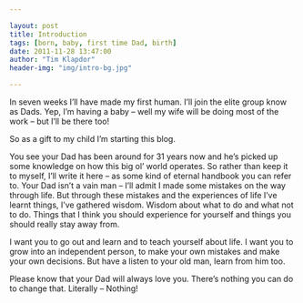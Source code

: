```yaml
---

layout: post
title: Introduction
tags: [born, baby, first time Dad, birth]
date: 2011-11-28 13:47:00
author: "Tim Klapdor"
header-img: "img/intro-bg.jpg"

---
```


In seven weeks I’ll have made my first human. I’ll join the elite group know as Dads. Yep, I’m having a baby – well my wife will be doing most of the work – but I’ll be there too!

So as a gift to my child I’m starting this blog.

You see your Dad has been around for 31 years now and he’s picked up some knowledge on how this big ol’ world operates. So rather than keep it to myself, I’ll write it here – as some kind of eternal handbook you can refer to. Your Dad isn’t a vain man – I’ll admit I made some mistakes on the way through life. But through these mistakes and the experiences of life I’ve learnt things, I’ve gathered wisdom. Wisdom about what to do and what not to do. Things that I think you should experience for yourself and things you should really stay away from.

I want you to go out and learn and to teach yourself about life. I want you to grow into an independent person, to make your own mistakes and make your own decisions. But have a listen to your old man, learn from him too.

Please know that your Dad will always love you. There’s nothing you can do to change that. Literally – Nothing!
